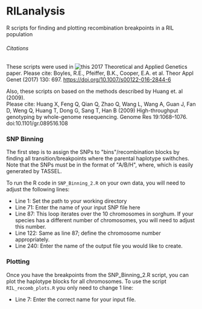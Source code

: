 # RILanalysis
R scripts for finding and plotting recombination breakpoints in a RIL population

###### Citations
These scripts were used in ![this](https://link.springer.com/article/10.1007/s00122-016-2844-6) 2017 Theoretical and Applied Genetics paper. 
Please cite: Boyles, R.E., Pfeiffer, B.K., Cooper, E.A. et al. Theor Appl Genet (2017) 130: 697. https://doi.org/10.1007/s00122-016-2844-6

Also, these scripts on based on the methods described by Huang et. al (2009).  
Please cite: Huang X, Feng Q, Qian Q, Zhao Q, Wang L, Wang A, Guan J, Fan D, Weng Q, Huang T, Dong G, Sang T, Han B (2009) High-throughput genotyping by whole-genome resequencing. Genome Res 19:1068–1076. doi:10.1101/gr.089516.108

### SNP Binning
The first step is to assign the SNPs to "bins"/recombination blocks by finding all transition/breakpoints where the parental haplotype swithches.
Note that the SNPs must be in the format of "A/B/H", where, which is easily generated by TASSEL.

To run the R code in `SNP_Binning_2.R` on your own data, you will need to adjust the following lines:
+  Line 1: Set the path to your working directory
+  Line 71: Enter the name of your input SNP file here
+  Line 87: This loop iterates over the 10 chromosomes in sorghum.  If your species has a different number of chromosomes, you will need to adjust this number.
+  Line 122: Same as line 87; define the chromosome number appropriately.
+  Line 240: Enter the name of the output file you would like to create.

### Plotting
Once you have the breakpoints from the SNP_Binning_2.R script, you can plot the haplotype blocks for all chromosomes.
To use the script `RIL_recomb_plots.R` you only need to change 1 line:
+  Line 7: Enter the correct name for your input file.
